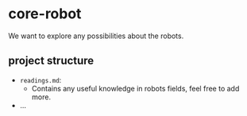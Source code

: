 # core-robot

We want to explore any possibilities about the robots.

## project structure
- `readings.md`:
  - Contains any useful knowledge in robots fields, feel free to add more.
- ...
